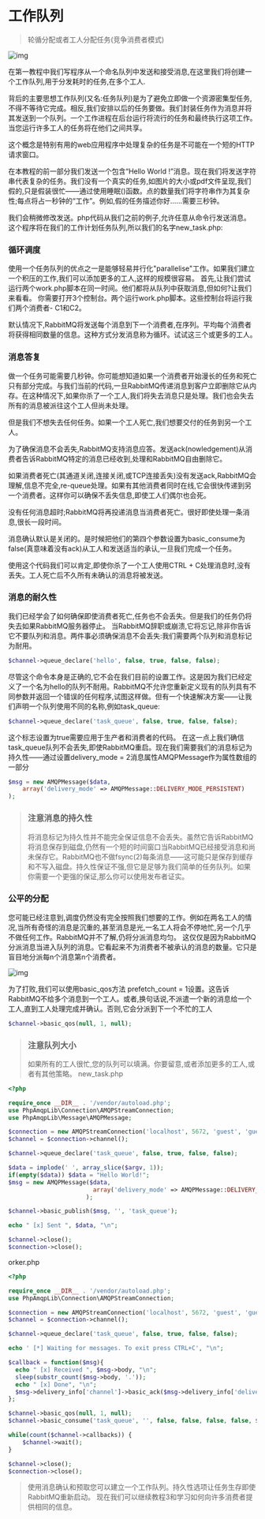 # 工作队列

> 轮循分配或者工人分配任务(竞争消费者模式)

![img](https://qq1060656096.github.io/images/rabbitmq/4-1.png)


在第一教程中我们写程序从一个命名队列中发送和接受消息,在这里我们将创建一个工作队列,用于分发耗时的任务,在多个工人.

背后的主要思想工作队列(又名:任务队列)是为了避免立即做一个资源密集型任务,不得不等待它完成。相反,我们安排以后的任务要做。我们封装任务作为消息并将其发送到一个队列。一个工作进程在后台运行将流行的任务和最终执行这项工作。当您运行许多工人的任务将在他们之间共享。

这个概念是特别有用的web应用程序中处理复杂的任务是不可能在一个短的HTTP请求窗口。

在本教程的前一部分我们发送一个包含“Hello World !”消息。现在我们将发送字符串代表复杂的任务。我们没有一个真实的任务,如图片的大小或pdf文件呈现,我们假的,只是假装很忙——通过使用睡眠()函数。点的数量我们将字符串作为其复杂性;每点将占一秒钟的“工作”。例如,假的任务描述你好……需要三秒钟。

我们会稍微修改发送。php代码从我们之前的例子,允许任意从命令行发送消息。这个程序将在我们的工作计划任务队列,所以我们的名字new_task.php:


### 循环调度

使用一个任务队列的优点之一是能够轻易并行化"parallelise"工作。如果我们建立一个积压的工作,我们可以添加更多的工人,这样的规模很容易。
首先,让我们尝试运行两个work.php脚本在同一时间。他们都将从队列中获取消息,但如何?让我们来看看。
你需要打开3个控制台。两个运行work.php脚本。这些控制台将运行我们两个消费者- C1和C2。


默认情况下,RabbitMQ将发送每个消息到下一个消费者,在序列。平均每个消费者将获得相同数量的信息。这种方式分发消息称为循环。试试这三个或更多的工人。

### 消息答复

做一个任务可能需要几秒钟。你可能想知道如果一个消费者开始漫长的任务和死亡只有部分完成。与我们当前的代码,一旦RabbitMQ传递消息到客户立即删除它从内存。在这种情况下,如果你杀了一个工人,我们将失去消息只是处理。我们也会失去所有的消息被派往这个工人但尚未处理。

但是我们不想失去任何任务。如果一个工人死亡,我们想要交付的任务到另一个工人。

为了确保消息不会丢失,RabbitMQ支持消息应答。发送ack(nowledgement)从消费者告诉RabbitMQ特定的消息已经收到,处理和RabbitMQ自由删除它。

如果消费者死亡(其通道关闭,连接关闭,或TCP连接丢失)没有发送ack,RabbitMQ会理解,信息不完全,re-queue处理。如果有其他消费者同时在线,它会很快传递到另一个消费者。这样你可以确保不丢失信息,即使工人们偶尔也会死。

没有任何消息超时;RabbitMQ将再投递消息当消费者死亡。很好即使处理一条消息,很长一段时间。

消息确认默认是关闭的。是时候把他们的第四个参数设置为basic_consume为false(真意味着没有ack)从工人和发送适当的承认,一旦我们完成一个任务。

使用这个代码我们可以肯定,即使你杀了一个工人使用CTRL + C处理消息时,没有丢失。工人死亡后不久所有未确认的消息将被发送。


### 消息的耐久性
我们已经学会了如何确保即使消费者死亡,任务也不会丢失。但是我们的任务仍将失去如果RabbitMQ服务器停止。
当RabbitMQ辞职或崩溃,它将忘记,除非你告诉它不要队列和消息。两件事必须确保消息不会丢失:我们需要两个队列和消息标记为耐用。

```php 
$channel->queue_declare('hello', false, true, false, false);
```
尽管这个命令本身是正确的,它不会在我们目前的设置工作。这是因为我们已经定义了一个名为hello的队列不耐用。RabbitMQ不允许您重新定义现有的队列具有不同参数并返回一个错误的任何程序,试图这样做。但有一个快速解决方案——让我们声明一个队列使用不同的名称,例如task_queue:


```php
$channel->queue_declare('task_queue', false, true, false, false);
```
这个标志设置为true需要应用于生产者和消费者的代码。
在这一点上我们确信task_queue队列不会丢失,即使RabbitMQ重启。现在我们需要我们的消息标记为持久性——通过设置delivery_mode = 2消息属性AMQPMessage作为属性数组的一部分

```php
$msg = new AMQPMessage($data,
    array('delivery_mode' => AMQPMessage::DELIVERY_MODE_PERSISTENT)
);
```
> ### 注意消息的持久性
> 将消息标记为持久性并不能完全保证信息不会丢失。虽然它告诉RabbitMQ将消息保存到磁盘,仍然有一个短的时间窗口当RabbitMQ已经接受消息和尚未保存它。RabbitMQ也不做fsync(2)每条消息——这可能只是保存到缓存和不写入磁盘。持久性保证不强,但它是足够为我们简单的任务队列。如果你需要一个更强的保证,那么你可以使用发布者证实。

### 公平的分配

您可能已经注意到,调度仍然没有完全按照我们想要的工作。例如在两名工人的情况,当所有奇怪的消息是沉重的,甚至消息是光,一名工人将会不停地忙,另一个几乎不做任何工作。RabbitMQ并不了解,仍将分派消息均匀。
这仅仅是因为RabbitMQ分派消息当进入队列的消息。它看起来不为消费者不被承认的消息的数量。它只是盲目地分派每n个消息第n个消费者。

![img](https://qq1060656096.github.io/images/rabbitmq/4-2.png)



为了打败,我们可以使用basic_qos方法 prefetch_count = 1设置。这告诉RabbitMQ不给多个消息到一个工人。或者,换句话说,不派遣一个新的消息给一个工人,直到工人处理完成并确认。否则,它会分派到下一个不忙的工人

```php
$channel->basic_qos(null, 1, null);
```
> ### 注意队列大小
> 如果所有的工人很忙,您的队列可以填满。你要留意,或者添加更多的工人,或者有其他策略。
new_task.php

```php
<?php

require_once __DIR__ . '/vendor/autoload.php';
use PhpAmqpLib\Connection\AMQPStreamConnection;
use PhpAmqpLib\Message\AMQPMessage;

$connection = new AMQPStreamConnection('localhost', 5672, 'guest', 'guest');
$channel = $connection->channel();

$channel->queue_declare('task_queue', false, true, false, false);

$data = implode(' ', array_slice($argv, 1));
if(empty($data)) $data = "Hello World!";
$msg = new AMQPMessage($data,
                        array('delivery_mode' => AMQPMessage::DELIVERY_MODE_PERSISTENT)
                      );

$channel->basic_publish($msg, '', 'task_queue');

echo " [x] Sent ", $data, "\n";

$channel->close();
$connection->close();
```

orker.php

```php
<?php

require_once __DIR__ . '/vendor/autoload.php';
use PhpAmqpLib\Connection\AMQPStreamConnection;

$connection = new AMQPStreamConnection('localhost', 5672, 'guest', 'guest');
$channel = $connection->channel();

$channel->queue_declare('task_queue', false, true, false, false);

echo ' [*] Waiting for messages. To exit press CTRL+C', "\n";

$callback = function($msg){
  echo " [x] Received ", $msg->body, "\n";
  sleep(substr_count($msg->body, '.'));
  echo " [x] Done", "\n";
  $msg->delivery_info['channel']->basic_ack($msg->delivery_info['delivery_tag']);
};

$channel->basic_qos(null, 1, null);
$channel->basic_consume('task_queue', '', false, false, false, false, $callback);

while(count($channel->callbacks)) {
    $channel->wait();
}

$channel->close();
$connection->close();

```

> 使用消息确认和预取您可以建立一个工作队列。持久性选项让任务生存即使RabbitMQ重新启动。
现在我们可以继续教程3和学习如何向许多消费者提供相同的信息。